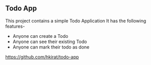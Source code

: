  ## Todo App

This project contains a simple Todo Application
It has the following features-

- Anyone can create a Todo
- Anyone can see their existing Todo
- Anyone can mark their todo as done

https://github.com/hkirat/todo-app